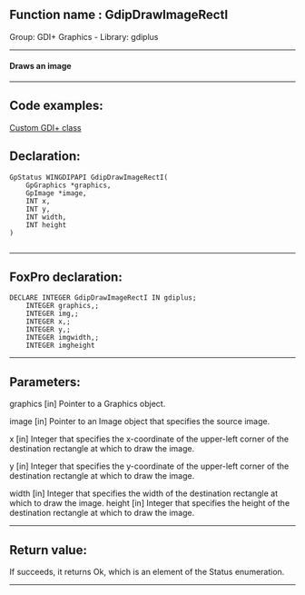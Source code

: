 
## Function name : GdipDrawImageRectI
Group: GDI+ Graphics - Library: gdiplus    
***  


#### Draws an image
***  


## Code examples:
[Custom GDI+ class](../../samples/sample_450.md)  

## Declaration:
```foxpro  
GpStatus WINGDIPAPI GdipDrawImageRectI(
	GpGraphics *graphics,
	GpImage *image,
	INT x,
	INT y,
	INT width,
	INT height
)
  
```  
***  


## FoxPro declaration:
```foxpro  
DECLARE INTEGER GdipDrawImageRectI IN gdiplus;
	INTEGER graphics,;
	INTEGER img,;
	INTEGER x,;
	INTEGER y,;
	INTEGER imgwidth,;
	INTEGER imgheight  
```  
***  


## Parameters:
graphics
[in] Pointer to a Graphics object.

image
[in] Pointer to an Image object that specifies the source image. 

x
[in] Integer that specifies the x-coordinate of the upper-left corner of the destination rectangle at which to draw the image. 

y
[in] Integer that specifies the y-coordinate of the upper-left corner of the destination rectangle at which to draw the image. 

width
[in] Integer that specifies the width of the destination rectangle at which to draw the image. 
height
[in] Integer that specifies the height of the destination rectangle at which to draw the image. 
  
***  


## Return value:
If succeeds, it returns Ok, which is an element of the Status enumeration.  
***  

